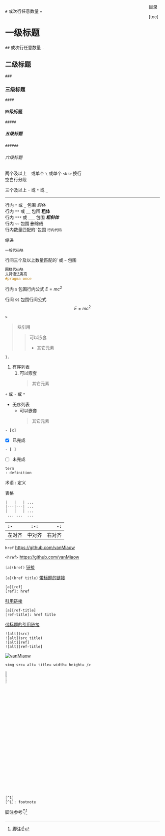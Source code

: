 
<style>
    html {
        scroll-behavior: smooth;
    }
    .toc {
        float: right;
        position: sticky;
        top: 10px;
        padding: 0px 5px;
        background-color: var(--background-color);
        border: 1px solid var(--border-color);
        border-radius: 3px;
    }
    .table-of-contents {
        visibility: hidden;
        opacity: 0;
        transition-duration: 0.5s;
        position: absolute;
        right: 0px;
        width: max-content;
        padding: 10px 10px 0px 0px;
        background-color: var(--color-bg-primary);
        border: 1px solid var(--color-border-primary);
        border-radius: 3px;
    }
    .toc:hover .table-of-contents {
        visibility: visible;
        opacity: 1;
    }
</style>
<div class="toc">
目录

[toc]
</div>

`#` 或次行任意数量 `=`
#       一级标题
`##` 或次行任意数量 `-`
##      二级标题
`###`
###     三级标题
`####`
####    四级标题
`#####`
#####   五级标题
`######`
######  六级标题

两个及以上 ` ` 或单个 `\` 或单个 `<br>` 换行  
空白行分段

三个及以上 `-` 或 `*` 或 `_`

---

行内 `*` 或 `_` 包围 *斜体*  
行内 `**` 或 `__` 包围 **粗体**  
行内 `***` 或 `___` 包围 ***粗斜体***  
行内 `~~` 包围 ~~删除线~~  
行内数量匹配的`` ` ``包围 `行内代码`  

缩进

    一般代码块

行间三个及以上数量匹配的`` ` ``或 `~` 包围
``` c++
围栏代码块
支持语法高亮
#pragma once
```

行内 `$` 包围行内公式 $E=mc^{2}$

行间 `$$` 包围行间公式
$$
E=mc^{2}
$$

`>`
>   块引用
>>  可以嵌套
>>  +   其它元素

`1.`
1.  有序列表
    1.  可以嵌套
        >   其它元素

`+` 或 `-` 或 `*`
+   无序列表
    +   可以嵌套
        >   其它元素

`- [x]`
- [x]   已完成

`- [ ]`
- [ ]   未完成

```
term
: definition
```

术语
: 定义

表格

    |   |   | ...
    |---|---| ...
    |   |   | ...
     ... ...  ...

|`:-`|`:-:`|`-:`|
|:-----|:----:|-----:|
|左对齐|中对齐|右对齐|

`href`
https://github.com/vanMiaow

`<href>`
<https://github.com/vanMiaow>

`[a](href)`
[链接](https://github.com/vanMiaow)

`[a](href title)`
[带标题的链接](https://github.com/vanMiaow "标题")

    [a][ref]
    [ref]: href

[引用链接][ref]

[ref]: https://github.com/vanMiaow

    [a][ref-title]
    [ref-title]: href title

[带标题的引用链接][ref-title]

[ref-title]: https://github.com/vanMiaow "标题"

    ![alt](src)
    ![alt](src title)
    ![alt][ref]
    ![alt][ref-title]

[![vanMiaow](https://avatars.githubusercontent.com/u/16370370 "图片用法同链接，可以作为链接使用，标题优先级高于链接")][ref-title]

    <img src= alt= title= width= height= />

<img src="https://avatars.githubusercontent.com/u/16370370" title="也可通过html标签插入图片并设置大小" width="10%" />

    [^1]
    [^1]: footnote

脚注参考:point_down:[^1]
[^1]: 脚注:point_up:

